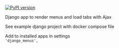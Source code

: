 [![PyPI version](https://badge.fury.io/py/django-modal-2fa.svg)](https://badge.fury.io/py/django-modal-2fa)

Django app to render menus and load tabs with Ajax

See example django project with docker compose file 

Add to installed apps in settings   
`'django_menus',`
    
